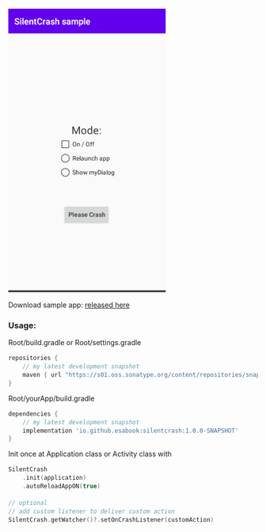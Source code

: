 ![](/doc/silentcrash_demo.gif)

Download sample app: [released here](https://github.com/esabook/SilentCrash/releases)

### Usage:

Root/build.gradle or Root/settings.gradle

```groovy
repositories {
    // my latest development snapshot
    maven { url "https://s01.oss.sonatype.org/content/repositories/snapshots" }
}

```

Root/yourApp/build.gradle
```groovy
dependencies {
    // my latest development snapshot
    implementation 'io.github.esabook:silentcrash:1.0.0-SNAPSHOT'
}

```

Init once at Application class or Activity class with

```kotlin
SilentCrash
    .init(application)
    .autoReloadAppON(true)

// optional
// add custom listener to deliver custom action
SilentCrash.getWatcher()?.setOnCrashListener(customAction)
```